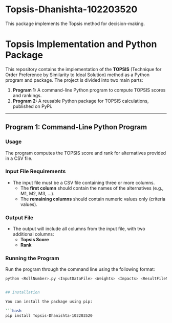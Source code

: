 # Topsis-Dhanishta-102203520

This package implements the Topsis method for decision-making.
# Topsis Implementation and Python Package

This repository contains the implementation of the **TOPSIS** (Technique for Order Preference by Similarity to Ideal Solution) method as a Python program and package. The project is divided into two main parts:

1. **Program 1:** A command-line Python program to compute TOPSIS scores and rankings.
2. **Program 2:** A reusable Python package for TOPSIS calculations, published on PyPi.

---

## **Program 1: Command-Line Python Program**

### **Usage**
The program computes the TOPSIS score and rank for alternatives provided in a CSV file. 

### **Input File Requirements**
- The input file must be a CSV file containing three or more columns.
  - The **first column** should contain the names of the alternatives (e.g., M1, M2, M3, ...).
  - The **remaining columns** should contain numeric values only (criteria values).
  
### **Output File**
- The output will include all columns from the input file, with two additional columns:
  - **Topsis Score**
  - **Rank**

### **Running the Program**
Run the program through the command line using the following format:
```bash
python <RollNumber>.py <InputDataFile> <Weights> <Impacts> <ResultFileName>


## Installation

You can install the package using pip:

```bash
pip install Topsis-Dhanishta-102203520
